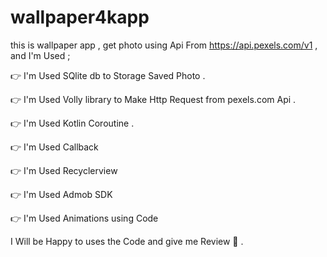 # wallpaper4kapp

this is wallpaper app , get photo using Api From https://api.pexels.com/v1 , and I'm Used ; 

👉 I'm Used SQlite db to Storage Saved Photo .

👉 I'm Used Volly library to Make Http Request from pexels.com Api .

👉 I'm Used Kotlin Coroutine . 

👉 I'm Used Callback 

👉 I'm Used Recyclerview

👉 I'm Used Admob SDK 

👉 I'm Used Animations using Code 


I Will be Happy to uses the Code and give me Review 🙏 .
